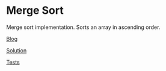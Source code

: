 # Merge Sort

Merge sort implementation. Sorts an array in ascending order.

[Blog](./BLOG.md)

[Solution](./mergeSort.js)

[Tests](./__tests/mergeSort.test.js)
